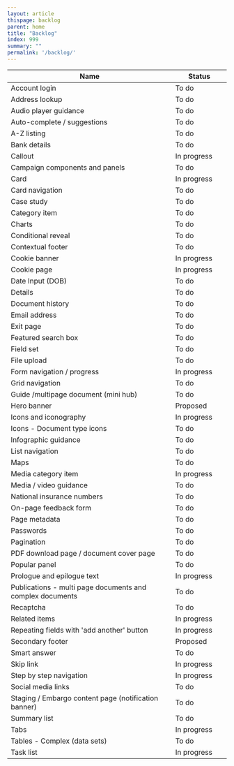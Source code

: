 ```yaml
---
layout: article
thispage: backlog
parent: home
title: "Backlog"
index: 999
summary: ""
permalink: '/backlog/'
---
```

<table class="ds_table">
    <colgroup>
        <col width="75%"/>
        <col width="25%"/>
    </colgroup>
    <thead>
        <tr>
            <th>Name</th>
            <th>Status</th>
        </tr>
    </thead>
    <tbody>
        <tr>
            <td>Account login</td>
            <td>To do</td>
        </tr>
        <tr>
            <td>Address lookup</td>
            <td>To do</td>
        </tr>
        <tr>
            <td>Audio player guidance</td>
            <td>To do</td>
        </tr>
        <tr>
            <td>Auto-complete / suggestions</td>
            <td>To do</td>
        </tr>
        <tr>
            <td class="confluenceTd">A-Z listing</td>
            <td class="confluenceTd">To do</td>
        </tr>
        <tr>
            <td>Bank details</td>
            <td>To do</td>
        </tr>
        <tr>
            <td>Callout</td>
            <td>In progress</td>
        </tr>
        <tr>
            <td class="confluenceTd">Campaign components and panels</td>
            <td class="confluenceTd">To do</td>
        </tr>
        <tr>
            <td>Card</td>
            <td>In progress</td>
        </tr>
        <tr>
            <td>Card navigation</td>
            <td>To do</td>
        </tr>
        <tr>
            <td class="confluenceTd">Case study</td>
            <td class="confluenceTd">To do</td>
        </tr>
        <tr>
            <td>Category item</td>
            <td>To do</td>
        </tr>
        <tr>
            <td class="confluenceTd">Charts</td>
            <td class="confluenceTd">To do</td>
        </tr>
        <tr>
            <td>Conditional reveal</td>
            <td>To do</td>
        </tr>
        <tr>
            <td class="confluenceTd">Contextual footer</td>
            <td class="confluenceTd">To do</td>
        </tr>
        <tr>
            <td class="confluenceTd">Cookie banner</td>
            <td class="confluenceTd">In progress</td>
        </tr>
        <tr>
            <td class="confluenceTd">Cookie page</td>
            <td class="confluenceTd">In progress</td>
        </tr>
        <tr>
            <td>Date Input (DOB)</td>
            <td>To do</td>
        </tr>
        <tr>
            <td>Details</td>
            <td>To do</td>
        </tr>
        <tr>
            <td>Document history</td>
            <td>To do</td>
        </tr>
        <tr>
            <td>Email address</td>
            <td>To do</td>
        </tr>
        <tr>
            <td class="confluenceTd">Exit page</td>
            <td class="confluenceTd">To do</td>
        </tr>
        <tr>
            <td>Featured search box</td>
            <td>To do</td>
        </tr>
        <tr>
            <td>Field set</td>
            <td>To do</td>
        </tr>
        <tr>
            <td>File upload</td>
            <td>To do</td>
        </tr>
        <tr>
            <td>Form navigation / progress</td>
            <td>In progress</td>
        </tr>
        <tr>
            <td>Grid navigation</td>
            <td>To do</td>
        </tr>
        <tr>
            <td>Guide /multipage document (mini hub)</td>
            <td>To do</td>
        </tr>
        <tr>
            <td>Hero banner</td>
            <td>Proposed</td>
        </tr>  
        <tr>
              <td>Icons and iconography</td>
              <td>In progress</td>
          </tr>
        <tr>
            <td>Icons - Document type icons</td>
            <td>To do</td>
        </tr>
        <tr>
            <td>Infographic guidance</td>
            <td>To do</td>
        </tr>
        <tr>
            <td>List navigation</td>
            <td>To do</td>
        </tr>
        <tr>
            <td>Maps</td>
            <td>To do</td>
        </tr>
        <tr>
            <td>Media category item</td>
            <td>In progress</td>
        </tr>
        <tr>
            <td>Media / video guidance</td>
            <td>To do</td>
        </tr>
        <tr>
            <td>National insurance numbers</td>
            <td>To do</td>
        </tr>
        <tr>
            <td>On-page feedback form</td>
            <td>To do</td>
        </tr>
        <tr>
            <td>Page metadata</td>
            <td>To do</td>
        </tr>
        <tr>
            <td>Passwords</td>
            <td>To do</td>
        </tr>
        <tr>
            <td>Pagination</td>
            <td>To do</td>
        </tr>
        <tr>
            <td>PDF download page / document cover page</td>
            <td>To do</td>
        </tr>
        <tr>
            <td>Popular panel</td>
            <td>To do</td>
        </tr>
        <tr>
            <td>Prologue and epilogue text</td>
            <td>In progress</td>
        </tr>
        <tr>
            <td>Publications - multi page documents and complex documents</td>
            <td>To do</td>
        </tr>
        <tr>
            <td>Recaptcha</td>
            <td>To do</td>
        </tr>
        <tr>
            <td>Related items</td>
            <td>In progress</td>
        </tr>
        <tr>
            <td>Repeating fields with 'add another' button</td>
            <td>In progress</td>
        </tr>
        <tr>
            <td>Secondary footer</td>
            <td>Proposed</td>
        </tr>
        <tr>
            <td>Smart answer</td>
            <td>To do</td>
        </tr>
        <tr>
            <td>Skip link</td>
            <td>In progress</td>
        </tr>
        <tr>
            <td>Step by step navigation</td>
            <td>In progress</td>
        </tr>
        <tr>
            <td>Social media links</td>
            <td>To do</td>
        </tr>
        <tr>
            <td>Staging / Embargo content page (notification banner)</td>
            <td>To do</td>
        </tr>
        <tr>
            <td>Summary list</td>
            <td>To do</td>
        </tr>
        <tr>
            <td>Tabs</td>
            <td>In progress</td>
        </tr>
        <tr>
            <td>Tables - Complex (data sets)</td>
            <td>To do</td>
        </tr>
        <tr>
            <td>Task list</td>
            <td>In progress</td>
        </tr>
    </tbody>
</table>
